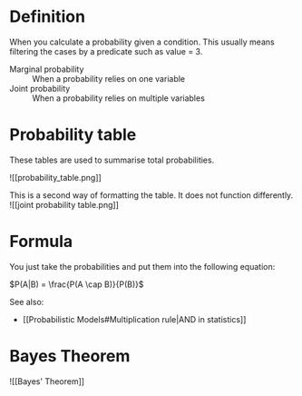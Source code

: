 # Definition
When you calculate a probability given a condition. This usually means filtering the cases by a predicate such as value = 3. 

<dl>
	<dt>Marginal probability</dt>
	<dd>When a probability relies on one variable<dd>
	<dt>Joint probability</dt>
	<dd>When a probability relies on multiple variables</dd>
</dl>

# Probability table
These tables are used to summarise total probabilities.

![[probability_table.png]]

This is a second way of formatting the table. It does not function differently.
![[joint probability table.png]]

# Formula
You just take the probabilities and put them into the following equation:

$P(A|B) = \frac{P(A \cap B)}{P(B)}$

See also:
- [[Probabilistic  Models#Multiplication rule|AND in statistics]]

# Bayes Theorem
![[Bayes' Theorem]]